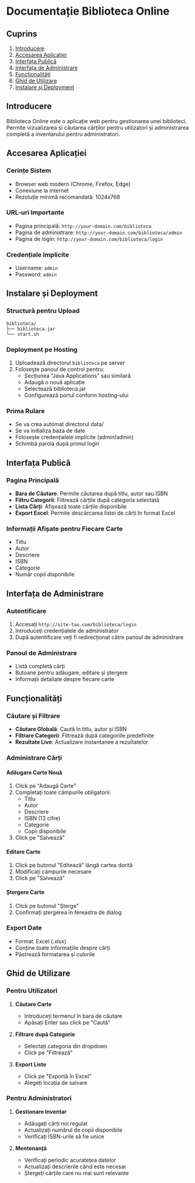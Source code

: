 # Documentație Biblioteca Online

## Cuprins
1. [Introducere](#introducere)
2. [Accesarea Aplicației](#accesarea-aplicației)
3. [Interfața Publică](#interfața-publică)
4. [Interfața de Administrare](#interfața-de-administrare)
5. [Funcționalități](#funcționalități)
6. [Ghid de Utilizare](#ghid-de-utilizare)
7. [Instalare și Deployment](#instalare-și-deployment)

## Introducere
Biblioteca Online este o aplicație web pentru gestionarea unei biblioteci. Permite vizualizarea și căutarea cărților pentru utilizatori și administrarea completă a inventarului pentru administratori.

## Accesarea Aplicației

### Cerințe Sistem
- Browser web modern (Chrome, Firefox, Edge)
- Conexiune la internet
- Rezoluție minimă recomandată: 1024x768

### URL-uri Importante
- Pagina principală: `http://your-domain.com/biblioteca`
- Pagina de administrare: `http://your-domain.com/biblioteca/admin`
- Pagina de login: `http://your-domain.com/biblioteca/login`

### Credențiale Implicite
- Username: `admin`
- Password: `admin`

## Instalare și Deployment


### Structură pentru Upload
```
biblioteca/
├── biblioteca.jar
└── start.sh
```

### Deployment pe Hosting
1. Uploadează directorul `biblioteca` pe server
2. Folosește panoul de control pentru:
   - Secțiunea "Java Applications" sau similară
   - Adaugă o nouă aplicație
   - Selectează biblioteca.jar
   - Configurează portul conform hosting-ului

### Prima Rulare
- Se va crea automat directorul data/
- Se va initializa baza de date
- Folosește credențialele implicite (admin/admin)
- Schimbă parola după primul login

## Interfața Publică

### Pagina Principală
- **Bara de Căutare**: Permite căutarea după titlu, autor sau ISBN
- **Filtru Categorii**: Filtrează cărțile după categoria selectată
- **Lista Cărți**: Afișează toate cărțile disponibile
- **Export Excel**: Permite descărcarea listei de cărți în format Excel

### Informații Afișate pentru Fiecare Carte
- Titlu
- Autor
- Descriere
- ISBN
- Categorie
- Număr copii disponibile

## Interfața de Administrare

### Autentificare
1. Accesați `http://site-tau.com/biblioteca/login`
2. Introduceți credențialele de administrator
3. După autentificare veți fi redirecționat către panoul de administrare

### Panoul de Administrare
- Listă completă cărți
- Butoane pentru adăugare, editare și ștergere
- Informații detaliate despre fiecare carte

## Funcționalități

### Căutare și Filtrare
- **Căutare Globală**: Caută în titlu, autor și ISBN
- **Filtrare Categorii**: Filtrează după categoriile predefinite
- **Rezultate Live**: Actualizare instantanee a rezultatelor

### Administrare Cărți

#### Adăugare Carte Nouă
1. Click pe "Adaugă Carte"
2. Completați toate câmpurile obligatorii:
   - Titlu
   - Autor
   - Descriere
   - ISBN (13 cifre)
   - Categorie
   - Copii disponibile
3. Click pe "Salvează"

#### Editare Carte
1. Click pe butonul "Editează" lângă cartea dorită
2. Modificați câmpurile necesare
3. Click pe "Salvează"

#### Ștergere Carte
1. Click pe butonul "Șterge"
2. Confirmați ștergerea în fereastra de dialog

### Export Date
- Format: Excel (.xlsx)
- Conține toate informațiile despre cărți
- Păstrează formatarea și culorile

## Ghid de Utilizare

### Pentru Utilizatori
1. **Căutare Carte**
   - Introduceți termenul în bara de căutare
   - Apăsați Enter sau click pe "Caută"

2. **Filtrare după Categorie**
   - Selectați categoria din dropdown
   - Click pe "Filtrează"

3. **Export Liste**
   - Click pe "Exportă în Excel"
   - Alegeți locația de salvare

### Pentru Administratori
1. **Gestionare Inventar**
   - Adăugați cărți noi regulat
   - Actualizați numărul de copii disponibile
   - Verificați ISBN-urile să fie unice

2. **Mentenanță**
   - Verificați periodic acuratețea datelor
   - Actualizați descrierile când este necesar
   - Ștergeți cărțile care nu mai sunt relevante
